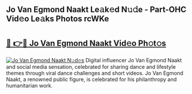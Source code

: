 ## Jo Van Egmond Naakt Le𝚊k𝚎d N𝚞𝚍e - Part-OHC Vid𝚎o Le𝚊ks Photos rcWKe

# <h2><a href="http://fbaikoh.evod.top/?m=Jo+Van+Egmond+Naakt">🔗 👉🔴 Jo Van Egmond Naakt Vid𝚎o Ph𝚘t𝚘s</a></h2>

[![Jo Van Egmond Naakt N𝚞d𝚎s](https://i.imgur.com/8V9OHl7.gif)](http://fbaikoh.evod.top/?m=Jo+Van+Egmond+Naakt)
Digital influencer Jo Van Egmond Naakt and social media sensation, celebrated for sharing dance and lifestyle themes through viral dance challenges and short videos. Jo Van Egmond Naakt, a renowned public figure, is celebrated for his philanthropy and humanitarian work. 

